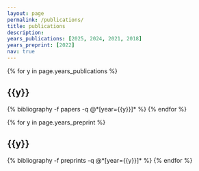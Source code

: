 ```yaml
---
layout: page
permalink: /publications/
title: publications
description: 
years_publications: [2025, 2024, 2021, 2018]
years_preprint: [2022]
nav: true
---
```


<div class="publications">

{% for y in page.years_publications %}
  <h2 class="year">{{y}}</h2>
  {% bibliography -f papers -q @*[year={{y}}]* %}
{% endfor %}

</div>

<div class="preprints">

{% for y in page.years_preprint %}
  <h2 class="year">{{y}}</h2>
  {% bibliography -f preprints -q @*[year={{y}}]* %}
{% endfor %}

</div>

